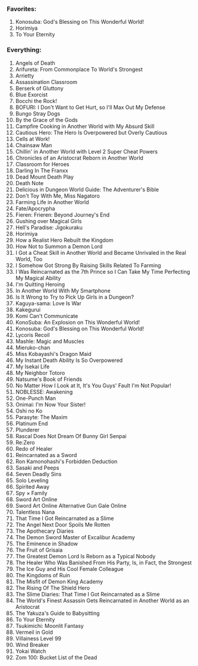 ### Favorites:
1. Konosuba: God's Blessing on This Wonderful World!
2. Horimiya
3. To Your Eternity

### Everything:
1. Angels of Death
2. Arifureta: From Commonplace To World's Strongest
3. Arrietty
4. Assassination Classroom
5. Berserk of Gluttony
6. Blue Exorcist
7. Bocchi the Rock!
8. BOFURI: I Don't Want to Get Hurt, so I'll Max Out My Defense
9. Bungo Stray Dogs
10. By the Grace of the Gods
11. Campfire Cooking in Another World with My Absurd Skill
12. Cautious Hero: The Hero Is Overpowered but Overly Cautious
13. Cells at Work!
14. Chainsaw Man
15. Chillin' in Another World with Level 2 Super Cheat Powers
16. Chronicles of an Aristocrat Reborn in Another World
17. Classroom for Heroes
18. Darling In The Franxx
19. Dead Mount Death Play
20. Death Note
21. Delicious in Dungeon World Guide: The Adventurer's Bible
22. Don't Toy With Me, Miss Nagatoro
23. Farming Life in Another World
24. Fate/Apocrypha
25. Fieren: Frieren: Beyond Journey's End
26. Gushing over Magical Girls
27. Hell's Paradise: Jigokuraku
28. Horimiya
29. How a Realist Hero Rebuilt the Kingdom
30. How Not to Summon a Demon Lord
31. I Got a Cheat Skill in Another World and Became Unrivaled in the Real World, Too
32. I Somehow Got Strong By Raising Skills Related To Farming
33. I Was Reincarnated as the 7th Prince so I Can Take My Time Perfecting My Magical Ability
34. I'm Quitting Heroing
35. In Another World With My Smartphone
36. Is It Wrong to Try to Pick Up Girls in a Dungeon?
37. Kaguya-sama: Love Is War
38. Kakegurui
39. Komi Can't Communicate
40. KonoSuba: An Explosion on This Wonderful World!
41. Konosuba: God's Blessing on This Wonderful World!
42. Lycoris Recoil
43. Mashle: Magic and Muscles
44. Mieruko-chan
45. Miss Kobayashi's Dragon Maid
46. My Instant Death Ability Is So Overpowered
47. My Isekai Life
48. My Neighbor Totoro
49. Natsume's Book of Friends
50. No Matter How I Look at It, It's You Guys' Fault I'm Not Popular!
51. NOBLESSE: Awakening
52. One-Punch Man
53. Onimai: I'm Now Your Sister!
54. Oshi no Ko
55. Parasyte: The Maxim
56. Platinum End
57. Plunderer
58. Rascal Does Not Dream Of Bunny Girl Senpai
59. Re:Zero
60. Redo of Healer
61. Reincarnated as a Sword
62. Ron Kamonohashi's Forbidden Deduction
63. Sasaki and Peeps
64. Seven Deadly Sins
65. Solo Leveling
66. Spirited Away
67. Spy × Family
68. Sword Art Online
69. Sword Art Online Alternative Gun Gale Online
70. Talentless Nana
71. That Time I Got Reincarnated as a Slime
72. The Angel Next Door Spoils Me Rotten
73. The Apothecary Diaries
74. The Demon Sword Master of Excalibur Academy
75. The Eminence in Shadow
76. The Fruit of Grisaia
77. The Greatest Demon Lord Is Reborn as a Typical Nobody
78. The Healer Who Was Banished From His Party, Is, in Fact, the Strongest
79. The Ice Guy and His Cool Female Colleague
80. The Kingdoms of Ruin
81. The Misfit of Demon King Academy
82. The Rising Of The Shield Hero
83. The Slime Diaries: That Time I Got Reincarnated as a Slime
84. The World's Finest Assassin Gets Reincarnated in Another World as an Aristocrat
85. The Yakuza's Guide to Babysitting
86. To Your Eternity
87. Tsukimichi: Moonlit Fantasy
88. Vermeil in Gold
89. Villainess Level 99
90. Wind Breaker
91. Yokai Watch
92. Zom 100: Bucket List of the Dead
